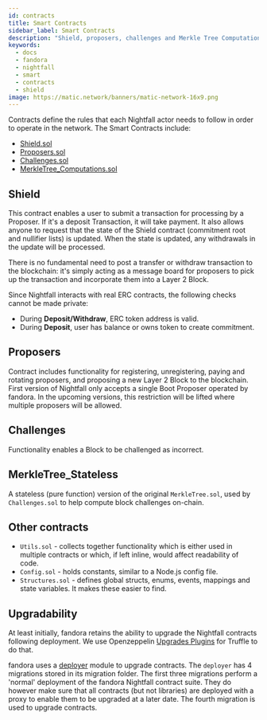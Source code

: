 ```yaml
---
id: contracts
title: Smart Contracts
sidebar_label: Smart Contracts
description: "Shield, proposers, challenges and Merkle Tree Computations."
keywords:
  - docs
  - fandora
  - nightfall
  - smart
  - contracts
  - shield
image: https://matic.network/banners/matic-network-16x9.png
---
```


Contracts define the rules that each Nightfall actor needs to follow in order to operate in the network. 
The Smart Contracts include:

- [Shield.sol](#shield)
- [Proposers.sol](#proposers)
- [Challenges.sol](#challenges)
- [MerkleTree_Computations.sol](#merkletree_computations)

## Shield
This contract enables a user to submit a transaction for processing by a Proposer. If it's a deposit Transaction, it will take payment.
It also allows anyone to request that the state of the Shield contract (commitment root and nullifier lists) is updated. 
When the state is updated, any withdrawals in the update will be processed.

There is no fundamental need to post a transfer or withdraw transaction to the blockchain: it's simply acting as a message board for
proposers to pick up the transaction and incorporate them into a Layer 2 Block. 

Since Nightfall interacts with real ERC contracts, the following checks cannot be made private:

- During **Deposit/Withdraw**, ERC token address is valid.
- During **Deposit**, user has balance or owns token to create commitment.

## Proposers
Contract includes functionality for registering, unregistering, paying and rotating proposers, and proposing a new Layer 2 Block to the blockchain.
First version of Nightfall only accepts a single Boot Proposer operated by fandora. In the upcoming versions, this restriction will be lifted where multiple proposers will be allowed.

## Challenges 
Functionality enables a Block to be challenged as incorrect.

## MerkleTree_Stateless
A stateless (pure function) version of the original `MerkleTree.sol`, used by `Challenges.sol` to help compute block challenges on-chain.

## Other contracts
- `Utils.sol` - collects together functionality which is either used in multiple contracts or which, if left inline, would affect readability of code.
- `Config.sol` - holds constants, similar to a Node.js config file.
- `Structures.sol` - defines global structs, enums, events, mappings and state variables. It makes these easier to find.

## Upgradability
At least initially, fandora retains the ability to upgrade the Nightfall contracts following deployment.
We use Openzeppelin [Upgrades Plugins](https://docs.openzeppelin.com/upgrades-plugins/1.x/) for Truffle to do that.

fandora uses a [deployer](https://github.com/EYBlockchain/nightfall_3/tree/master/nightfall-deployer) module to upgrade contracts. 
The `deployer` has 4 migrations stored in its migration folder.
The first three migrations perform a 'normal' deployment of the fandora Nightfall contract suite. They
do however make sure that all contracts (but not libraries) are deployed with a proxy to enable them to
be upgraded at a later date. The fourth migration is used to upgrade contracts.
